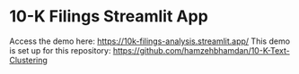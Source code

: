 # 10-K Filings Streamlit App
Access the demo here: https://10k-filings-analysis.streamlit.app/
This demo is set up for this repository: https://github.com/hamzehbhamdan/10-K-Text-Clustering
